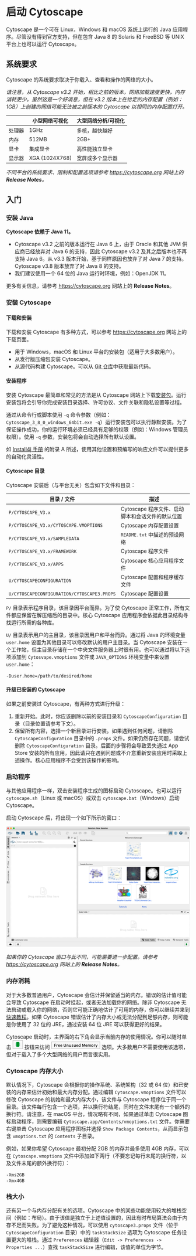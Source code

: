 # 启动 Cytoscape

Cytoscape 是一个可在 Linux，Windows 和 macOS 系统上运行的 Java 应用程序。尽管没有得到官方支持，但在包含 Java 8 的 Solaris 和 FreeBSD 等 UNIX 平台上也可以运行 Cytoscape。

## 系统要求

Cytoscape 的系统要求取决于你载入、查看和操作的网络的大小。

_请注意，从 Cytoscape v3.2 开始，相比之前的版本，网络加载速度更快，内存消耗更少。虽然这是一个好消息，但在 v3.2 版本上在给定的内存配置（例如：1GB）上创建的网络可能无法被之前版本的 Cytoscape 以相同的内存配置打开。_

|        | 小型网络可视化   | 大型网络分析/可视化 |
| ------ | ---------------- | ------------------- |
| 处理器 | 1GHz             | 多核，越快越好      |
| 内存   | 512MB            | 2GB+                |
| 显卡   | 集成显卡         | 高性能独立显卡      |
| 显示器 | XGA (1024X768)   | 宽屏或多个显示器    |

_不同平台的系统要求、限制和配置选项请参考 https://cytoscape.org 网站上的 **Release Notes**。_

## 入门

### 安装 Java

**Cytoscape 依赖于 Java 11。**

- Cytoscape v3.2 之前的版本运行在 Java 6 上，由于 Oracle 和其他 JVM 供应商已经放弃对 Java 6 的支持，因此 Cytoscape v3.2 及其之后版本也不再支持 Java 6。从 v3.3 版本开始，基于同样原因也放弃了对 Java 7 的支持。Cytoscape v3.8 版本放弃了对 Java 8 的支持。
- 我们建议使用一个 64 位的 Java 运行时环境，例如：OpenJDK 11。

更多有关信息，请参考 https://cytoscape.org 网站上的 **Release Notes**。

### 安装 Cytoscape

#### 下载和安装

下载和安装 Cytoscape 有多种方式，可以参考 https://cytoscape.org 网站上的下载页面。

- 用于 Windows，macOS 和 Linux 平台的安装包（适用于大多数用户）。
- 从发行版压缩包安装 Cytoscape。
- 从源代码构建 Cytoscape。可以从 [Git 仓库](https://github.com/cytoscape/cytoscape)中获取最新代码。

#### 安装程序

安装 Cytoscape 最简单和常见的方法是从 Cytoscape 网站上下载[安装包](#下载和安装)。运行安装包将会引导你完成安装目录选择、许可协议、文件关联和隐私设置等过程。

通过从命令行或脚本使用 `-q` 命令参数（例如：`Cytoscape_3_8_0_windows_64bit.exe -q`）运行安装包可以执行静默安装。为了保证操作成功，你的运行环境必须已经具有足够的权限（例如：Windows 管理员权限）。使用 `-q` 参数，安装包将会自动选择所有默认设置。

如 [Install4j 手册](http://resources.ej-technologies.com/install4j/help/doc/help.pdf) 的附录 A 所述，使用其他设置和预编写的响应文件可以提供更多的自动化灵活性。

#### Cytoscape 目录

Cytoscape 安装后（与平台无关）包含如下文件和目录：

| 目录 / 文件                                 | 描述                                             |
| ------------------------------------------- | ------------------------------------------------ |
| `P/CYTOSCAPE_V3.x`                          | Cytoscape 程序文件、启动脚本和会话文件的默认位置 |
| `P/CYTOSCAPE_V3.x/CYTOSCAPE.VMOPTIONS`      | Cytoscape 内存配置设置                           |
| `P/CYTOSCAPE_V3.x/SAMPLEDATA`               | `README.txt` 中描述的预设网络                    |
| `P/CYTOSCAPE_V3.x/FRAMEWORK`                | Cytoscape 程序文件                               |
| `P/CYTOSCAPE_V3.x/APPS`                     | Cytoscape 核心应用程序文件                       |
| `U/CYTOSCAPECONFIGURATION`                  | Cytoscape 配置和程序缓存文件                     |
| `U/CYTOSCAPECONFIGURATION/CYTOSCAPE3.PROPS` | Cytoscape 配置设置                               |

`P/` 目录表示程序目录，该目录因平台而异。为了使 Cytoscape 正常工作，所有文件都应保留在解压缩后的目录中。核心 Cytoscape 应用程序会依据此目录结构寻找运行所需的各种库。

`U/` 目录表示用户的主目录，该目录因用户和平台而异。通过将 Java 的环境变量 `user.home` 设置为其他目录可以修改默认的用户主目录。当 Cytoscape 安装在一个工作站，但主目录存储在一个中央文件服务器上时很有用。也可以通过将以下选项添加到 `Cytosvape.vmoptions` 文件或 `JAVA_OPTIONS` 环境变量中来设置 `user.home`：

```
-Duser.home=/path/to/desired/home
```

#### 升级已安装的 Cytoscape

如果之前安装过 Cytoscape，有两种方式进行升级：

1. 重新开始。此时，你应该删除以前的安装目录和 `CytoscapeConfiguration` 目录（目录位置请参考下文）。
2. 保留所有内容，选择一个新目录进行安装。如果遇到任何问题，请删除 `CytoscapeConfiguration` 目录中的 `.props` 文件。如果仍然存在问题，请尝试删除 `CytoscapeConfiguration` 目录。后面的步骤将会导致丢失通过 App Store 安装的所有应用，因此请只在遇到问题或不介意重新安装应用时采取上述操作。核心应用程序不会受到该操作的影响。

### 启动程序

与其他应用程序一样，双击安装程序生成的图标启动 Cytoscape。也可以运行 `cytoscape.sh`（Linux 或 macOS）或双击 `cytoscape.bat`（Windows）启动 Cytoscape。

启动 Cytoscape 后，将出现一个如下所示的窗口：

![](images/launching-cytoscape/welcome.png)

_如果你的 Cytoscape 窗口与此不同，可能需要进一步配置。请参考 https://cytoscape.org 网站上的 **Release Notes**。_

### 内存消耗

对于大多数普通用户，Cytoscape 会估计并保留适当的内存。错误的估计值可能会导致 Cytoscape 在启动时挂起，或者无法加载你的网络。除非 Cytoscape 无法启动或载入你的网络，否则它可能正确地估计了可用的内存，你可以继续并来到[快速教程](/quick-tour-of-cytoscape)。如果 Cytoscape 错误估计了内存大小或无法分配到足够内存，则可能是你使用了 32 位的 JRE，通过安装 64 位 JRE 可以获得更好的结果。

Cytoscape 启动时，主界面的右下角会显示当前内存的使用情况。你可以随时单击 ![](images/launching-cytoscape/memory-button.png) 按钮来访问 ![](images/launching-cytoscape/free-unused-memory.png) 选项。大多数用户不需要使用该选项，但对于载入了多个大型网络的用户而言很实用。

### Cytoscape 内存大小

默认情况下，Cytoscape 会根据你的操作系统、系统架构（32 或 64 位）和已安装的内存来估计初始和最大内存分配。通过编辑 `Cytoscape.vmoptions` 文件可以修改 Cytoscape 的初始和最大内存大小，该文件与 Cytoscape 程序位于同一个目录。该文件每行包含一个选项，并以换行符结尾，同时在文件末尾有一个额外的换行符。请注意，在 macOS 平台，情况略有不同，如果通过单击 Cytoscape 图标启动程序，则需要编辑 `Cytoscape.app/Contents/vmoptions.txt` 文件。你需要右键单击 Cytoscape 应用程序图标并选择 `Show Package Contents`，从而显示包含 `vmoptions.txt` 的 `Contents` 子目录。

例如，如果你希望 Cytoscape 最初分配 2GB 的内存并最多使用 4GB 内存，可以在 `Cytoscape.vmoptions` 文件中添加如下两行（不要忘记每行末尾的换行符，以及文件末尾的额外换行符）：

```
-Xms2GB
-Xmx4GB
```

### 栈大小

还有另一个与内存分配有关的选项。Cytoscape 中的某些功能使用较大的堆栈空间（例如：布局）。由于该值是独立于上述值设置的，因此有时布局算法会由于内存不足而失败。为了避免这种情况，可以使用 `cytoscape3.props` 文件（位于 `CytoscapeConfiguration` 目录）中的 `taskStackSize` 选项为 Cytoscape 任务设置更大的堆栈。通过 `Preferences` 编辑器（`Edit -> Preferences -> Properties ...`）查找 `taskStackSize` 进行编辑，该值的单位为字节。
